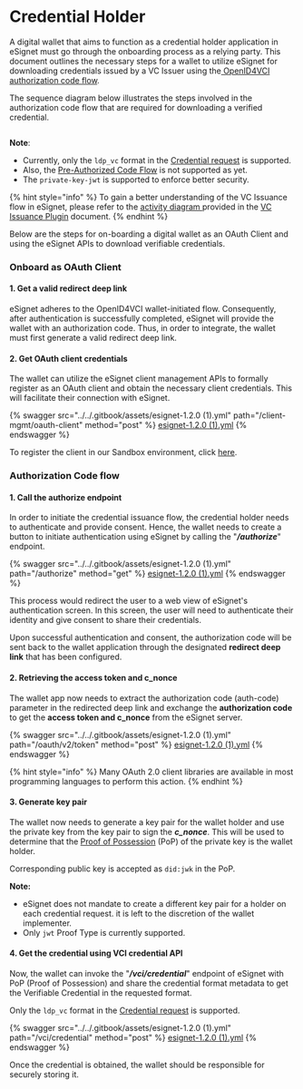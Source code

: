 # Credential Holder

A digital wallet that aims to function as a credential holder application in eSignet must go through the onboarding process as a relying party. This document outlines the necessary steps for a wallet to utilize eSignet for downloading credentials issued by a VC Issuer using the[ OpenID4VCI authorization code flow](https://openid.net/specs/openid-4-verifiable-credential-issuance-1\_0.html#name-authorization-code-flow).

The sequence diagram below illustrates the steps involved in the authorization code flow that are required for downloading a verified credential.

<figure><img src="../../.gitbook/assets/auth-code-flow.png" alt=""><figcaption></figcaption></figure>

**Note**:

* Currently, only the `ldp_vc` format in the [Credential request](https://openid.net/specs/openid-4-verifiable-credential-issuance-1\_0.html#name-credential-request-4) is supported.
* Also, the [Pre-Authorized Code Flow](https://openid.net/specs/openid-4-verifiable-credential-issuance-1\_0.html#name-pre-authorized-code-flow) is not supported as yet.
* The `private-key-jwt` is supported to enforce better security.

{% hint style="info" %}
To gain a better understanding of the VC Issuance flow in eSignet, please refer to the [activity diagram ](../vc-issuance.md#appendix-vc-issuance-flow)provided in the [VC Issuance Plugin](../vc-issuance.md) document.
{% endhint %}

Below are the steps for on-boarding a digital wallet as an OAuth Client and using the eSignet APIs to download verifiable credentials.

### Onboard as OAuth Client

#### 1. Get a valid redirect deep link

eSignet adheres to the OpenID4VCI wallet-initiated flow. Consequently, after authentication is successfully completed, eSignet will provide the wallet with an authorization code. Thus, in order to integrate, the wallet must first generate a valid redirect deep link.

#### 2. Get OAuth client credentials

The wallet can utilize the eSignet client management APIs to formally register as an OAuth client and obtain the necessary client credentials. This will facilitate their connection with eSignet.

{% swagger src="../../.gitbook/assets/esignet-1.2.0 (1).yml" path="/client-mgmt/oauth-client" method="post" %}
[esignet-1.2.0 (1).yml](<../../.gitbook/assets/esignet-1.2.0 (1).yml>)
{% endswagger %}

To register the client in our Sandbox environment, click [here](../../try-it-out/).

### **Authorization Code flow**

#### 1. Call the authorize endpoint

In order to initiate the credential issuance flow, the credential holder needs to authenticate and provide consent. Hence, the wallet needs to create a button to initiate authentication using eSignet by calling the "_**/authorize**_" endpoint.

{% swagger src="../../.gitbook/assets/esignet-1.2.0 (1).yml" path="/authorize" method="get" %}
[esignet-1.2.0 (1).yml](<../../.gitbook/assets/esignet-1.2.0 (1).yml>)
{% endswagger %}

This process would redirect the user to a web view of eSignet's authentication screen. In this screen, the user will need to authenticate their identity and give consent to share their credentials.

Upon successful authentication and consent, the authorization code will be sent back to the wallet application through the designated **redirect deep link** that has been configured.

#### 2. Retrieving the access token and c\_nonce

The wallet app now needs to extract the authorization code (auth-code) parameter in the redirected deep link and exchange the **authorization code** to get the **access token and c\_nonce** from the eSignet server.

{% swagger src="../../.gitbook/assets/esignet-1.2.0 (1).yml" path="/oauth/v2/token" method="post" %}
[esignet-1.2.0 (1).yml](<../../.gitbook/assets/esignet-1.2.0 (1).yml>)
{% endswagger %}

{% hint style="info" %}
Many OAuth 2.0 client libraries are available in most programming languages to perform this action.
{% endhint %}

#### 3. Generate key pair

The wallet now needs to generate a key pair for the wallet holder and use the private key from the key pair to sign the _**c\_nonce**_. This will be used to determine that the [Proof of Possession](https://openid.net/specs/openid-4-verifiable-credential-issuance-1\_0.html#name-proof-types) (PoP) of the private key is the wallet holder.

Corresponding public key is accepted as `did:jwk` in the PoP.

**Note:**

* eSignet does not mandate to create a different key pair for a holder on each credential request. it is left to the discretion of the wallet implementer.
* Only `jwt` Proof Type is currently supported.

#### 4. Get the credential using VCI credential API

Now, the wallet can invoke the "_**/vci/credential**_" endpoint of eSignet with PoP (Proof of Possession) and share the credential format metadata to get the Verifiable Credential in the requested format.

Only the `ldp_vc` format in the [Credential request](https://openid.net/specs/openid-4-verifiable-credential-issuance-1\_0.html#name-credential-request-4) is supported.

{% swagger src="../../.gitbook/assets/esignet-1.2.0 (1).yml" path="/vci/credential" method="post" %}
[esignet-1.2.0 (1).yml](<../../.gitbook/assets/esignet-1.2.0 (1).yml>)
{% endswagger %}

Once the credential is obtained, the wallet should be responsible for securely storing it.
